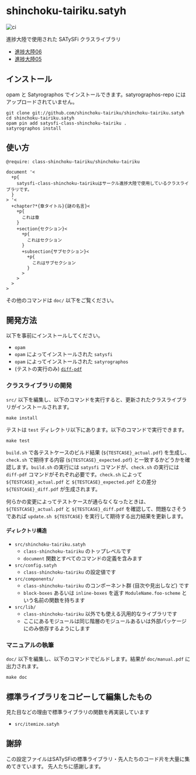 # shinchoku-tairiku.satyh

![ci](https://github.com/shinchoku-tairiku/shinchoku-tairiku.satyh/workflows/ci/badge.svg)

進捗大陸で使用された SATySFi クラスライブラリ

- [進捗大陸06](../../tree/book06)
- [進捗大陸05](../../tree/book05)

## インストール

opam と Satyrographos でインストールできます。satyrographos-repo にはアップロードされていません。

```
git clone git://github.com/shinchoku-tairiku/shinchoku-tairiku.satyh
cd shinchoku-tairiku.satyh
opam pin add satysfi-class-shinchoku-tairiku .
satyrographos install
```

## 使い方

```
@require: class-shinchoku-tairiku/shinchoku-tairiku

document '<
  +p{
    satysfi-class-shinchoku-tairikuはサークル進捗大陸で使用しているクラスライブラリです。
  }
> '<
  +chapter?*{章タイトル}{謎の名言}<
    +p{
      これは章
    }
    +section{セクション}<
      +p{
        これはセクション
      }
      +subsection{サブセクション}<
        +p{
          これはサブセクション
        }
      >
    >
  >
>
```

その他のコマンドは `doc/` 以下をご覧ください。

## 開発方法

以下を事前にインストールしてください。

- `opam`
- `opam` によってインストールされた `satysfi`
- `opam` によってインストールされた `satyrographos`
- (テストの実行のみ) [`diff-pdf`](https://github.com/vslavik/diff-pdf)

### クラスライブラリの開発

`src/` 以下を編集し、以下のコマンドを実行すると、更新されたクラスライブラリがインストールされます。

```
make install
```

テストは `test` ディレクトリ以下にあります。以下のコマンドで実行できます。

```
make test
```

`build.sh` で各テストケースのビルド結果 (`${TESTCASE}_actual.pdf`) を生成し、`check.sh` で期待する内容 (`${TESTCASE}_expected.pdf`) と一致するかどうかを確認します。`build.sh` の実行には `satysfi` コマンドが、`check.sh` の実行には `diff-pdf` コマンドがそれぞれ必要です。`check.sh` によって `${TESTCASE}_actual.pdf` と `${TESTCASE}_expected.pdf` との差分 `${TESTCASE}_diff.pdf` が生成されます。

何らかの変更によってテストケースが通らなくなったときは、`${TESTCASE}_actual.pdf` と `${TESTCASE}_diff.pdf` を確認して、問題なさそうであれば `update.sh ${TESTCASE}` を実行して期待する出力結果を更新します。

#### ディレクトリ構造

- `src/shinchoku-tairiku.satyh`
  - `class-shinchoku-tairiku` のトップレベルです
  - `document` 関数とすべてのコマンドの定義を含みます
- `src/config.satyh`
  - `class-shinchoku-tairiku` の設定値です
- `src/components/`
  - `class-shinchoku-tairiku` のコンポーネント群 (目次や見出しなど) です
  - `block-boxes` あるいは `inline-boxes` を返す `ModuleName.foo-scheme` という名前の関数を持ちます
- `src/lib/`
  - `class-shinchoku-tairiku` 以外でも使える汎用的なライブラリです
  - ここにあるモジュールは同じ階層のモジュールあるいは外部パッケージにのみ依存するようにします

### マニュアルの執筆

`doc/` 以下を編集し、以下のコマンドでビルドします。結果が `doc/manual.pdf` に出力されます。

```
make doc
```

## 標準ライブラリをコピーして編集したもの

見た目などの理由で標準ライブラリの関数を再実装しています

- `src/itemize.satyh`

## 謝辞

この設定ファイルはSATySFiの標準ライブラリ・先人たちのコード片を大量に集めてきています。
先人たちに感謝します。
